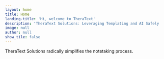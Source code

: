 ```yaml
---
layout: home
title: Home
landing-title: 'Hi, welcome to TheraText'
description: 'TheraText Solutions: Leveraging Templating and AI Safely' 
image: null
author: null
show_tile: false
---
```


TheraText Solutions radically simplifies the notetaking process.
